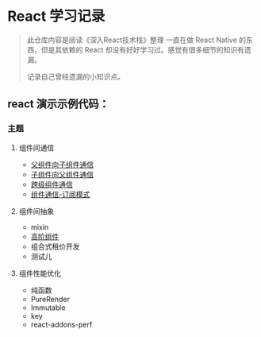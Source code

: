# React 学习记录

> 此仓库内容是阅读《深入React技术栈》整理
> 一直在做 React Native 的东西，但是其依赖的 React 却没有好好学习过。感觉有很多细节的知识有遗漏。
>
> 记录自己曾经遗漏的小知识点。

## react 演示示例代码：

### 主题

1. 组件间通信
    - [父组件向子组件通信](./app/components/ParentToChild.js)
    - [子组件向父组件通信](./app/components/ChildToParents.js)
    - [跨级组件通信](./app/components/BrotherTOBrother.js)
    - [组件通信-订阅模式](./app/components/BroUseObserver.js)

2. 组件间抽象
    - mixin
    - [高阶组件](./app/components/SimpleHoc.js)
    - 组合式租价开发
    - 测试儿

3. 组件性能优化
    - 纯函数
    - PureRender
    - Immutable
    - key
    - react-addons-perf